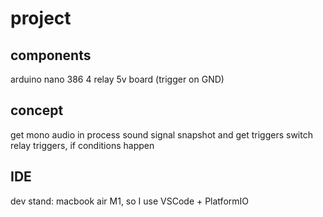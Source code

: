 # project
## components
arduino nano 386
4 relay 5v board (trigger on GND)

## concept
get mono audio in
process sound signal snapshot and get triggers
switch relay triggers, if conditions happen

## IDE
dev stand: macbook air M1, so
I use VSCode + PlatformIO

